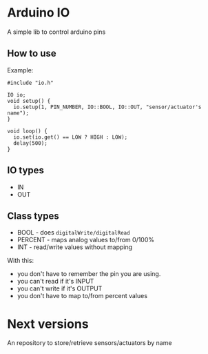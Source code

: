 # Arduino IO

A simple lib to control arduino pins

## How to use ##

Example:

    #include "io.h"

    IO io;
    void setup() {
      io.setup(1, PIN_NUMBER, IO::BOOL, IO::OUT, "sensor/actuator's name");
    }

    void loop() {
      io.set(io.get() == LOW ? HIGH : LOW);
      delay(500);
    }

## IO types ##

* IN
* OUT

## Class types ##

* BOOL - does ```digitalWrite/digitalRead```
* PERCENT - maps analog values to/from 0/100%
* INT - read/write values without mapping

With this:

* you don't have to remember the pin you are using.
* you can't read if it's INPUT
* you can't write if it's OUTPUT
* you don't have to map to/from percent values

# Next versions #

An repository to store/retrieve sensors/actuators by name